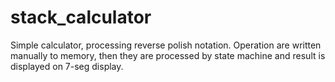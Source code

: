 # stack_calculator
Simple calculator, processing reverse polish notation. Operation are written manually to memory, then they are processed by state machine and result is displayed on 7-seg display. 
